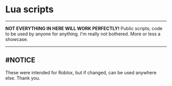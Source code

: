 # Lua scripts
-----
**NOT EVERYTHING IN HERE WILL WORK PERFECTLY!**
Public scripts; code to be used by anyone for anything. I'm really not bothered. More or less a showcase.

-----
#NOTICE
-----
These were intended for Roblox, but if changed, can be used anywhere else. Thank you.
